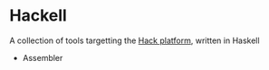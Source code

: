 # Hackell

A collection of tools targetting the [Hack platform](http://nand2tetris.org/), written in Haskell

* Assembler
